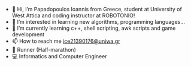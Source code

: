 - 👋 Hi, I’m Papadopoulos Ioannis from Greece, student at University of West Attica and coding instructor at ROBOTONIO! 
- 👀 I’m interested in learning new algorithms, programming languages...
- 🌱 I’m currently learning c++, shell scripting, awk scripts and game development 
- 📫 How to reach me ice21390176@uniwa.gr 
- 🏀 Runner (Half-marathon)
- 💻 Informatics and Computer Engineer

<!--
Rick Sanchez/0x7269636B is a ✨ special ✨ repository because its `README.md` (this file) appears on your GitHub profile.
You can click the Preview link to take a look at your changes.
--->

